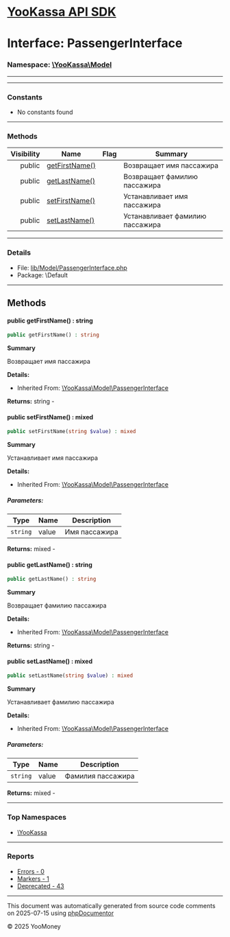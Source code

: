 # [YooKassa API SDK](../home.md)

# Interface: PassengerInterface
### Namespace: [\YooKassa\Model](../namespaces/yookassa-model.md)
---
---
### Constants
* No constants found

---
### Methods
| Visibility | Name | Flag | Summary |
| ----------:| ---- | ---- | ------- |
| public | [getFirstName()](../classes/YooKassa-Model-PassengerInterface.md#method_getFirstName) |  | Возвращает имя пассажира |
| public | [getLastName()](../classes/YooKassa-Model-PassengerInterface.md#method_getLastName) |  | Возвращает фамилию пассажира |
| public | [setFirstName()](../classes/YooKassa-Model-PassengerInterface.md#method_setFirstName) |  | Устанавливает имя пассажира |
| public | [setLastName()](../classes/YooKassa-Model-PassengerInterface.md#method_setLastName) |  | Устанавливает фамилию пассажира |

---
### Details
* File: [lib/Model/PassengerInterface.php](../../lib/Model/PassengerInterface.php)
* Package: \Default

---
## Methods
<a name="method_getFirstName" class="anchor"></a>
#### public getFirstName() : string

```php
public getFirstName() : string
```

**Summary**

Возвращает имя пассажира

**Details:**
* Inherited From: [\YooKassa\Model\PassengerInterface](../classes/YooKassa-Model-PassengerInterface.md)

**Returns:** string - 


<a name="method_setFirstName" class="anchor"></a>
#### public setFirstName() : mixed

```php
public setFirstName(string $value) : mixed
```

**Summary**

Устанавливает имя пассажира

**Details:**
* Inherited From: [\YooKassa\Model\PassengerInterface](../classes/YooKassa-Model-PassengerInterface.md)

##### Parameters:
| Type | Name | Description |
| ---- | ---- | ----------- |
| <code lang="php">string</code> | value  | Имя пассажира |

**Returns:** mixed - 


<a name="method_getLastName" class="anchor"></a>
#### public getLastName() : string

```php
public getLastName() : string
```

**Summary**

Возвращает фамилию пассажира

**Details:**
* Inherited From: [\YooKassa\Model\PassengerInterface](../classes/YooKassa-Model-PassengerInterface.md)

**Returns:** string - 


<a name="method_setLastName" class="anchor"></a>
#### public setLastName() : mixed

```php
public setLastName(string $value) : mixed
```

**Summary**

Устанавливает фамилию пассажира

**Details:**
* Inherited From: [\YooKassa\Model\PassengerInterface](../classes/YooKassa-Model-PassengerInterface.md)

##### Parameters:
| Type | Name | Description |
| ---- | ---- | ----------- |
| <code lang="php">string</code> | value  | Фамилия пассажира |

**Returns:** mixed - 




---

### Top Namespaces

* [\YooKassa](../namespaces/yookassa.md)

---

### Reports
* [Errors - 0](../reports/errors.md)
* [Markers - 1](../reports/markers.md)
* [Deprecated - 43](../reports/deprecated.md)

---

This document was automatically generated from source code comments on 2025-07-15 using [phpDocumentor](http://www.phpdoc.org/)

&copy; 2025 YooMoney